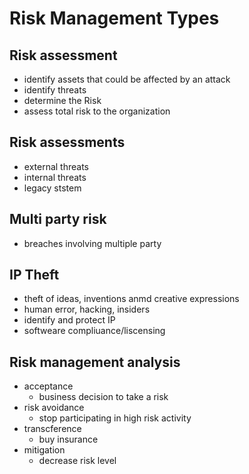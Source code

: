 # Risk Management Types

## Risk assessment

- identify assets that could be affected by an attack
- identify threats
- determine the Risk
- assess total risk to the organization

## Risk assessments

- external threats
- internal threats
- legacy ststem

## Multi party risk

- breaches involving multiple party

## IP Theft

- theft of ideas, inventions anmd creative expressions
- human error, hacking, insiders
- identify and protect IP
- softweare compliuance/liscensing

## Risk management analysis

- acceptance
  - business decision to take a risk
- risk avoidance
  - stop participating in high risk activity
- transcference
  - buy insurance
- mitigation
  - decrease risk level
